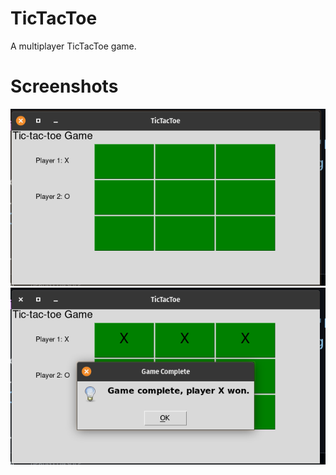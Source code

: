 # TicTacToe

A multiplayer TicTacToe game.

# Screenshots

![img_1](./ss_1.png)
![img_2](./ss_2.png)
